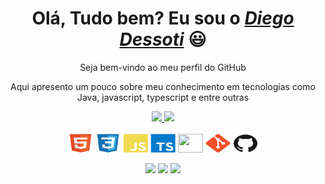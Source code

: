 <div>
  <h1 align="center">Olá, Tudo bem? Eu sou o <a text-decoration="none" href="https://www.linkedin.com/in/diego-dessoti/"><i>Diego Dessoti</i></a> 😃️
  </h1>
  <p align="center">Seja bem-vindo ao meu perfil do GitHub 
  </p>
  <p align="center">Aqui apresento um pouco sobre meu conhecimento em tecnologias como Java, javascript, typescript e entre outras 
  </p>
  
</div>

<div align="center">
  <a href="https://github.com/duribeiro">
    <img height="150em" src="https://github-readme-stats.vercel.app/api?username=Diego-Dessoti&count_private=true&include_all_commits=true&show_icons=true&theme=dracula&hide_border=false&show_owner=true"/>
    <img height="150em" src="https://github-readme-stats.vercel.app/api/top-langs/?username=Diego-Dessoti&theme=dracula&hide_border=false&&layout=compact"/>
  </a>
</div>

<div align="center" valign="top"><br>
  <img align="center" alt="HTML" height="30" width="40" src="https://raw.githubusercontent.com/devicons/devicon/master/icons/html5/html5-original.svg">
  <img align="center" alt="CSS" height="30" width="40" src="https://raw.githubusercontent.com/devicons/devicon/master/icons/css3/css3-original.svg">
  <img align="center" alt="Js" height="30" width="40" src="https://raw.githubusercontent.com/devicons/devicon/master/icons/javascript/javascript-plain.svg">
  <img align="center" alt="Js" height="30" width="40" src="https://raw.githubusercontent.com/devicons/devicon/master/icons/typescript/typescript-plain.svg">
  <img align="center" width="40" height="30" src="https://cdn.jsdelivr.net/gh/devicons/devicon/icons/angularjs/angularjs-plain.svg" />
  <img align="center" alt="git" height="30" width="40" src="https://raw.githubusercontent.com/devicons/devicon/master/icons/git/git-original.svg">
  <img align="center" alt="github" height="30" width="40" src="https://raw.githubusercontent.com/devicons/devicon/master/icons/github/github-original.svg"> 

</br>
</br>

<div align="center">
  <a href="https://www.instagram.com/diego_dessoti/" target="_blank"><img src="https://img.shields.io/badge/-Instagram-%23E4405F?style=for-the-badge&logo=instagram&logoColor=white" target="_blank"></a>
  <a href="https://www.linkedin.com/in/diego-dessoti/" target="_blank"><img src="https://img.shields.io/badge/-LinkedIn-%230077B5?style=for-the-badge&logo=linkedin&logoColor=white" target="_blank"></a> 
  <a href="https://mail.google.com/mail/u/2/#inbox?compose=GTvVlcSGMvlzHrwWWndrqSLVSRzHbzFXpQpvfzSGSXVQMGBnZsxbjqjqtRDmFwZDBTVfGrMlDrtTg"><img src="https://img.shields.io/badge/-Gmail-%23333?style=for-the-badge&logo=gmail&logoColor=white" target="_blank"></a>
</div>

